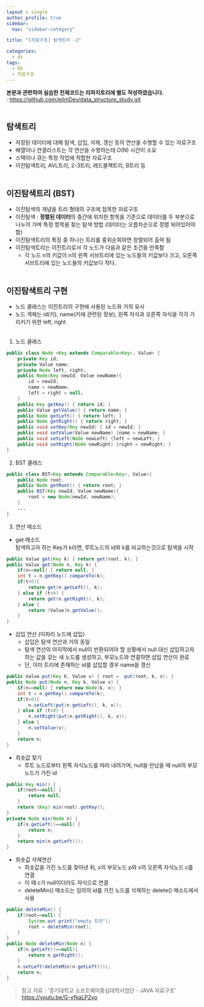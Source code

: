 ```yaml
---
layout : single
author_profile: true
sidebar: 
  nav: "sidebar-category"

title: "[자료구조] 탐색트리 -1"

categories:
  - ds
tags:
  - DS
  - 자료구조
---
```


**본문과 관련하여 실습한 전체코드는 리파지토리에 별도 작성하였습니다.**<br>
: https://github.com/ejImDev/data_structure_study.git<br><br>



## 탐색트리
- 저장된 데이터에 대해 탐색, 삽입, 삭제, 갱신 등의 연산을 수행할 수 있는 자료구조<br>
- 배열이나 연결리스트는 각 연산을 수행하는데 O(N) 시간이 소요<br>
- 스택이나 큐는 특정 작업에 적합한 자료구조<br>
- 이진탐색트리, AVL트리, 2-3트리, 레드블랙트리, B트리 등<br><br>

## 이진탐색트리 (BST)
- 이진탐색의 개념을 트리 형태의 구조에 접목한 자료구조<br>
- 이진탐색 : **정렬된 데이터**의 중간에 위치한 항목을 기준으로 데이터를 두 부분으로 나누어 가며 특정 항목을 찾는 탐색 방법 (데이터는 오름차순으로 정렬 되어있어야 함)<br>
- 이진탐색트리의 특징 중 하나는 트리를 중위순회하면 정렬되어 출력 됨<br>
- 이진탐색트리는 이진트리로서 각 노드가 다음과 같은 조건을 만족함<br>
	- 각 노드 n의 키값이 n의 왼쪽 서브트리에 있는 노드들의 키값보다 크고, 오른쪽 서브트리에 있는 노드들의 키값보다 작다. <br><br>

## 이진탐색트리 구현
- 노드 클래스는 이진트리의 구현에 사용된 노드와 거의 유사<br>
- 노드 객체는 id(키), name(키에 관련된 정보), 왼쪽 자식과 오른쪽 자식을 각각 가리키기 위한 left, right<br><br>

1. 노드 클래스
``` java
public class Node <Key extends Comparable<Key>, Value> {
	private Key id;
	private Value name;
	private Node left, right;
	public Node(Key newId, Value newName){
		id = newId;
		name = newName;
		left = right = null;
	}
	public Key getKey() { return id; }
	public Value getValue() { return name; }
	public Node getLeft() { return left; }
	public Node getRight() { return right; }
	public void setKey(Key newId) { id = newId; }
	public void setValue(Value newName) {name = newName; }
	public void setLeft(Node newLeft) {left = newLeft; }
	public void setRight(Node newRight) {right = newRight; }
}
```

2. BST 클래스
``` java
public class BST<Key extends Comparable<Key>, Value>{
	public Node root;
	public Node getRoot() { return root; }
	public BST(Key newId, Value newName){
		root = new Node(newId, newName);
	}
	...
}
```

3. 연산 메소드<br>
- get 메소드<br>
탐색하고자 하는 Key가 k라면, 루트노드의 id와 k를 비교하는것으로 탐색을 시작<br>
``` java
public Value get(Key k) { return get(root, k); }
public Value get(Node n, Key k) {
	if(n==null) { return null; }
	int t = n.getKey().compareTo(k);
	if(t>0){
		return get(n.getLeft(), k);
	} else if (t<0) {
		return get(n.getRight(), k);
	} else {
		return (Value)n.getValue();
	}
}
```

- 삽입 연산 (이파리 노드에 삽입)<br>
	- 삽입은 탐색 연산과 거의 동일<br>
	- 탐색 연산의 마지막에서 null이 반환되어야 할 상황에서 null 대신 삽입하고자 하는 값을 갖는 새 노드를 생성하고, 부모노드와 연결하면 삽입 연산이 완료<br>
	- 단, 이미 트리에 존재하는 id를 삽입할 경우 name을 갱신<br>
``` java
public Value put(Key k, Value v) { root =  put(root, k, v); }
public Node put(Node n, Key k, Value v) {
	if(n==null) { return new Node(k, v); }
	int t = n.getKey().compareTo(k);
	if(t>0){
		n.setLeft(put(n.getLeft(), k, v));
	} else if (t<0) {
		n.setRight(put(n.getRight(), k, v));
	} else {
		n.setValue(v);
	}
	return n;
}
```


- 최솟값 찾기<br>
	- 루트 노드로부터 왼쪽 자식노드를 따라 내려가며, null을 만났을 때 null의 부모노드가 가진 id<br>
``` java
public Key min() {
	if(root==null) {
		return null;
	}
	return (Key) min(root).getKey();
}
private Node min(Node n) {
	if(n.getLeft()==null) {
		return n;
	}
	return min(n.getLeft());
}
```

- 최솟값 삭제연산
	- 최솟값을 가진 노드를 찾아낸 뒤, x의 부모노드 p와 x의 오른쪽 자식노드 c를 연결<br>
	- 이 때 c가 null이더라도 자식으로 연결<br>
	- deleteMin() 메소드는 임의의 id를 가진 노드를 삭제하는 delete() 메소드에서 사용<br>
``` java
public deleteMin() {
	if(root==null) {
		System.out.print("empty 트리");
		root = deleteMin(root);
	}
}
public Node deleteMin(Node n) {
	if(n.getLeft()==null){
		return n.getRight();
	}
	n.setLeft(deleteMin(n.getLeft()));
	return n;	
}
``` 

> 참고 자료 : '경기대학교 소프트웨어중심대학사업단 - JAVA 자료구조' https://youtu.be/G-vfkaLP2vo
